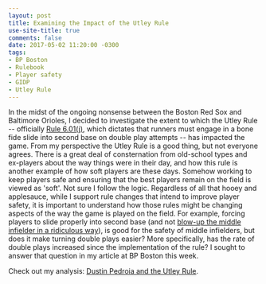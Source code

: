 ```yaml
---
layout: post
title: Examining the Impact of the Utley Rule
use-site-title: true
comments: false
date: 2017-05-02 11:20:00 -0300
tags:
- BP Boston
- Rulebook
- Player safety
- GIDP
- Utley Rule
---
```


In the midst of the ongoing nonsense between the Boston Red Sox and Baltimore Orioles, I decided to investigate the extent to which
the Utley Rule -- officially <a href = "http://mlb.mlb.com/pa/releases/releases.jsp?content=022616" target = "_blank"> Rule 6.01(j)</a>, which dictates that runners must engage in 
a bone fide slide into second base on double play attempts -- has impacted the game. From my perspective the Utley Rule is a good thing, but
not everyone agrees. There is a great deal of consternation from old-school types and ex-players about the way things were in their day, 
and how this rule is another example of how soft players are these days. Somehow working to keep players safe and ensuring that the best 
players remain on the field is viewed as 'soft'. Not sure I follow the logic. Regardless of all that hooey and applesauce, while I support 
rule changes that intend to improve player safety, it is important to understand how those rules might be changing aspects of the way the 
game is played on the field. For example, forcing players to slide properly into second base (and not <a href = "https://www.youtube.com/watch?v=GIiYw53nGd0" target = "_blank"> blow-up the middle infielder in a ridiculous way</a>),
is good for the safety of middle infielders, but does it make turning double plays easier? More specifically, has the rate of double plays 
increased since the implementation of the rule? I sought to answer that question in my article at BP Boston this week. 

Check out my analysis: <a href = "http://boston.locals.baseballprospectus.com/2017/05/02/dustin-pedroia-and-the-utley-rule/" target = "_blank"> Dustin Pedroia and the Utley Rule</a>.